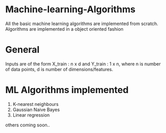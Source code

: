 # Machine-learning-Algorithms
All the basic machine learning algorithms are implemented from scratch. Algorithms are implemented in a object oriented fashion

# General

Inputs are of the form X_train : n x d and Y_train : 1 x n, where n is number of data points, d is number of dimensions/features. 

# ML Algorithms implemented
1. K-nearest neighbours
2. Gaussian Naive Bayes
3. Linear regression

others coming soon..
